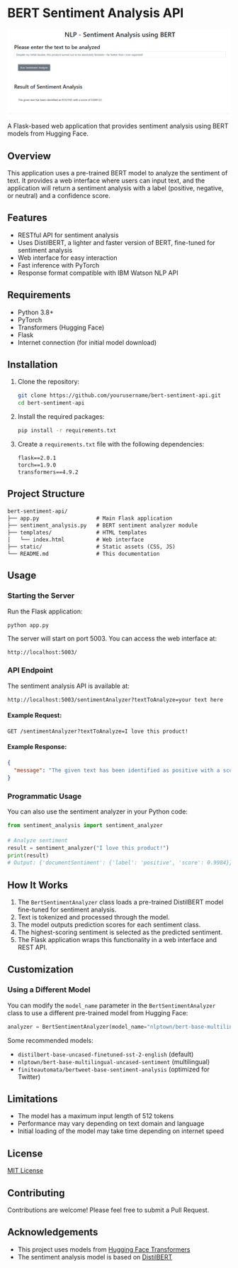 # BERT Sentiment Analysis API
![Sentiment Analysis Result](images/image.png)
A Flask-based web application that provides sentiment analysis using BERT models from Hugging Face.

## Overview

This application uses a pre-trained BERT model to analyze the sentiment of text. It provides a web interface where users can input text, and the application will return a sentiment analysis with a label (positive, negative, or neutral) and a confidence score.

## Features

- RESTful API for sentiment analysis
- Uses DistilBERT, a lighter and faster version of BERT, fine-tuned for sentiment analysis
- Web interface for easy interaction
- Fast inference with PyTorch
- Response format compatible with IBM Watson NLP API

## Requirements

- Python 3.8+
- PyTorch
- Transformers (Hugging Face)
- Flask
- Internet connection (for initial model download)

## Installation

1. Clone the repository:
   ```bash
   git clone https://github.com/yourusername/bert-sentiment-api.git
   cd bert-sentiment-api
   ```

2. Install the required packages:
   ```bash
   pip install -r requirements.txt
   ```

3. Create a `requirements.txt` file with the following dependencies:
   ```
   flask==2.0.1
   torch==1.9.0
   transformers==4.9.2
   ```

## Project Structure

```
bert-sentiment-api/
├── app.py                  # Main Flask application
├── sentiment_analysis.py   # BERT sentiment analyzer module
├── templates/              # HTML templates
│   └── index.html          # Web interface
├── static/                 # Static assets (CSS, JS)
└── README.md               # This documentation
```

## Usage

### Starting the Server

Run the Flask application:

```bash
python app.py
```

The server will start on port 5003. You can access the web interface at:
```
http://localhost:5003/
```

### API Endpoint

The sentiment analysis API is available at:
```
http://localhost:5003/sentimentAnalyzer?textToAnalyze=your text here
```

#### Example Request:
```
GET /sentimentAnalyzer?textToAnalyze=I love this product!
```

#### Example Response:
```json
{
  "message": "The given text has been identified as positive with a score of 0.9984."
}
```

### Programmatic Usage

You can also use the sentiment analyzer in your Python code:

```python
from sentiment_analysis import sentiment_analyzer

# Analyze sentiment
result = sentiment_analyzer("I love this product!")
print(result)
# Output: {'documentSentiment': {'label': 'positive', 'score': 0.9984}}
```

## How It Works

1. The `BertSentimentAnalyzer` class loads a pre-trained DistilBERT model fine-tuned for sentiment analysis.
2. Text is tokenized and processed through the model.
3. The model outputs prediction scores for each sentiment class.
4. The highest-scoring sentiment is selected as the predicted sentiment.
5. The Flask application wraps this functionality in a web interface and REST API.

## Customization

### Using a Different Model

You can modify the `model_name` parameter in the `BertSentimentAnalyzer` class to use a different pre-trained model from Hugging Face:

```python
analyzer = BertSentimentAnalyzer(model_name="nlptown/bert-base-multilingual-uncased-sentiment")
```

Some recommended models:
- `distilbert-base-uncased-finetuned-sst-2-english` (default)
- `nlptown/bert-base-multilingual-uncased-sentiment` (multilingual)
- `finiteautomata/bertweet-base-sentiment-analysis` (optimized for Twitter)

## Limitations

- The model has a maximum input length of 512 tokens
- Performance may vary depending on text domain and language
- Initial loading of the model may take time depending on internet speed

## License

[MIT License](LICENSE)

## Contributing

Contributions are welcome! Please feel free to submit a Pull Request.

## Acknowledgements

- This project uses models from [Hugging Face Transformers](https://huggingface.co/transformers/)
- The sentiment analysis model is based on [DistilBERT](https://huggingface.co/distilbert-base-uncased-finetuned-sst-2-english)
